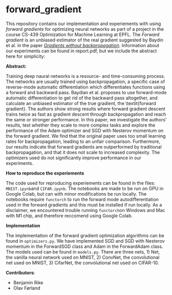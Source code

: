 # forward_gradient

This repository contains our implementation and experiements with using _forward gradients_ for optimizing neural networks as part of a project in the course CS-439 Optimization for Machine Learning at EPFL. The _Forward gradient_ is an unbiased estimator of the real gradient suggested by Baydin et al. in the paper [_Gradients without backpropagation_](https://arxiv.org/abs/2202.08587). Information about our experiments can be found in report.pdf, but we include the abstract here for simplicity:

__Abstract:__

Training deep naural networks is a resource- and time-consuming process. The networks are usually trained using backpropagation, a specific case of reverse-mode automatic differentiation which differentiates functions using a forward and backward pass. Baydian et al. proposes to use forward-mode automatic differentiation to get rid of the backward pass altogether, and calculate an unbiased estimator of the true gradient, the \textit{forward gradient}. The authors show strong results where forward gradient descent trains twice as fast as gradient descent through backpropagation and reach the same or stronger performance. In this paper, we investigate the authors' results, test whether they scale to more complex tasks and explore the performance of the Adam optimizer and SGD with Nesterov momentum on the forward gradient. We find that the original paper uses too small learning rates for backpropagation, leading to an unfair comparison. Furthermore, our results indicate that forward gradients are outperformed by traditional backpropagation, and that it does not scale to increased complexity. The optimizers used do not significantly improve performance in our experiments.

__How to reproduce the experiements__

The code used for reproducing experiements can be found in the files: `MNIST.ipynb`and `CIFAR.ipynb`. The notebooks are made to be run on GPU in Google Colab, but can with minor modifications be run locally. The notebooks require `functorch` to run the forward mode autodifferentiation used in the forward gradients and this must be installed if run locally. As a disclaimer, we encountered trouble running `functorch`on Windows and Mac with M1 chip, and therefore reccomend using Google Colab.

__Implementation__

The implementation of the forward gradient optimization algorithms can be found in `optimizers.py`. We have implemented SGD and SGD with Nesterov momentum in the ForwardSGD class and Adam in the ForwardAdam class. The models used can be found in `models.py`. There are three nets, 1) Net, the vanilla neural network used on MNIST, 2) ConvNet, the convolutional net used on MNIST, 3) CifarNet, the convolutional net used on CIFAR-10. 

__Contributors__:

- Benjamin Rike
- Olav Førland
